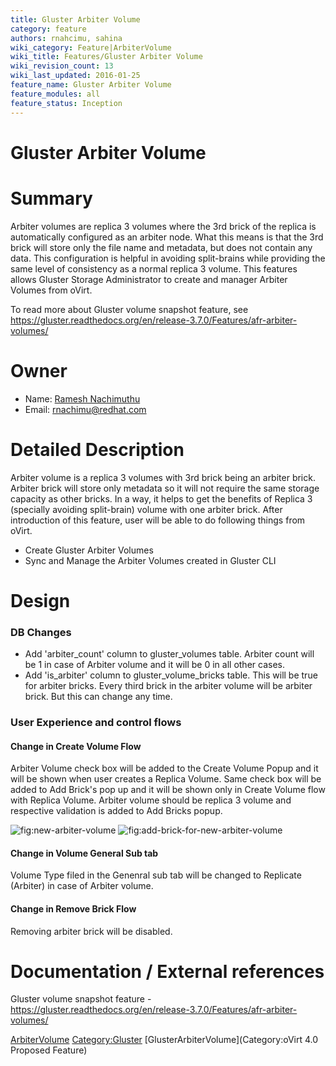 ```yaml
---
title: Gluster Arbiter Volume
category: feature
authors: rnahcimu, sahina
wiki_category: Feature|ArbiterVolume
wiki_title: Features/Gluster Arbiter Volume
wiki_revision_count: 13
wiki_last_updated: 2016-01-25
feature_name: Gluster Arbiter Volume
feature_modules: all
feature_status: Inception
---
```


# Gluster Arbiter Volume

# Summary

Arbiter volumes are replica 3 volumes where the 3rd brick of the replica is automatically configured as an arbiter node. What this means is that the 3rd brick will store only the file name and metadata, but does not contain any data. This configuration is helpful in avoiding split-brains while providing the same level of consistency as a normal replica 3 volume. This features allows Gluster Storage Administrator to create and manager Arbiter Volumes from oVirt.

To read more about Gluster volume snapshot feature, see <https://gluster.readthedocs.org/en/release-3.7.0/Features/afr-arbiter-volumes/>

# Owner

*   Name: [ Ramesh Nachimuthu](User:Rnahcimu)
*   Email: <rnachimu@redhat.com>

# Detailed Description

Arbiter volume is a replica 3 volumes with 3rd brick being an arbiter brick. Arbiter brick will store only metadata so it will not require the same storage capacity as other bricks. In a way, it helps to get the benefits of Replica 3 (specially avoiding split-brain) volume with one arbiter brick. After introduction of this feature, user will be able to do following things from oVirt.

*   Create Gluster Arbiter Volumes
*   Sync and Manage the Arbiter Volumes created in Gluster CLI

# Design

### DB Changes

*   Add 'arbiter_count' column to gluster_volumes table. Arbiter count will be 1 in case of Arbiter volume and it will be 0 in all other cases.
*   Add 'is_arbiter' column to gluster_volume_bricks table. This will be true for arbiter bricks. Every third brick in the arbiter volume will be arbiter brick. But this can change any time.

### User Experience and control flows

#### Change in Create Volume Flow

Arbiter Volume check box will be added to the Create Volume Popup and it will be shown when user creates a Replica Volume. Same check box will be added to Add Brick's pop up and it will be shown only in Create Volume flow with Replica Volume. Arbiter volume should be replica 3 volume and respective validation is added to Add Bricks popup.

![](new-arbiter-volume "fig:new-arbiter-volume") ![](add-brick-for-new-arbiter-volume "fig:add-brick-for-new-arbiter-volume")

#### Change in Volume General Sub tab

Volume Type filed in the Genenral sub tab will be changed to Replicate (Arbiter) in case of Arbiter volume.

#### Change in Remove Brick Flow

Removing arbiter brick will be disabled.

# Documentation / External references

Gluster volume snapshot feature - <https://gluster.readthedocs.org/en/release-3.7.0/Features/afr-arbiter-volumes/>

[ArbiterVolume](Category:Feature) <Category:Gluster> [GlusterArbiterVolume](Category:oVirt 4.0 Proposed Feature)
